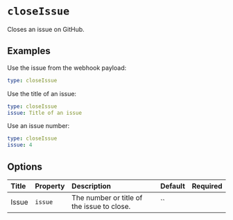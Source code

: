 # `closeIssue`

Closes an issue on GitHub.

## Examples

Use the issue from the webhook payload:

```yaml
type: closeIssue
```

Use the title of an issue:

```yaml
type: closeIssue
issue: Title of an issue
```

Use an issue number:

```yaml
type: closeIssue
issue: 4
```

## Options

| Title | Property | Description | Default | Required |
| :---- | :--- | :---------- | :------ | :------- |
| Issue | `issue` | The number or title of the issue to close. | `` |  |

